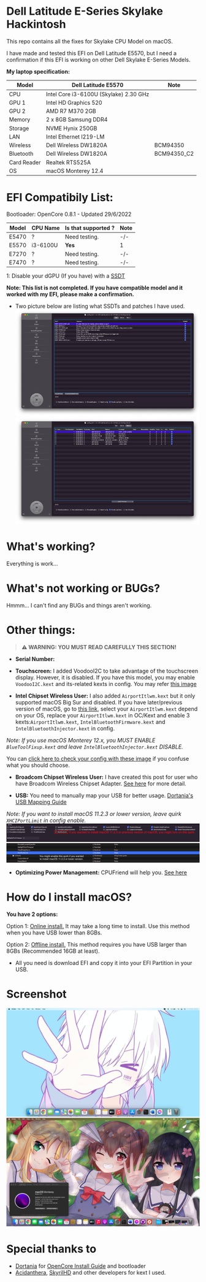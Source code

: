 # Dell Latitude E-Series Skylake Hackintosh
This repo contains all the fixes for Skylake CPU Model on macOS.

I have made and tested this EFI on Dell Latitude E5570, but I need a confirmation if this EFI is working on other Dell Skylake E-Series Models.

**My laptop specification:**

| Model  | Dell Latitude E5570 | Note |
| ------------- | ------------- | --------|
| CPU | Intel Core i3-6100U (Skylake) 2.30 GHz | |
| GPU 1 | Intel HD Graphics 520  | |
| GPU 2 | AMD R7 M370 2GB  | |
| Memory | 2 x 8GB Samsung DDR4 |  |
| Storage | NVME Hynix 250GB |  |
| LAN | Intel Ethernet I219-LM |  |
| Wireless | Dell Wireless DW1820A | BCM94350 |
| Bluetooth | Dell Wireless DW1820A | BCM94350_C2 |
| Card Reader | Realtek RTS525A |  |
| OS | macOS Monterey 12.4 | |

# EFI Compatibily List:
Bootloader: OpenCore 0.8.1 - Updated 29/6/2022

| Model | CPU Name | Is that supported ? | Note |
| ---- | ------ | ------ | ----- |
| E5470 |  ? | Need testing. | -/- |
| E5570 |  i3-6100U | **Yes** | 1 |
| E7270 |  ? | Need testing. | -/- |
| E7470 |  ? | Need testing. | -/- |

1: Disable your dGPU (If you have) with a [SSDT](https://dortania.github.io/Getting-Started-With-ACPI/Laptops/laptop-disable.html)

**Note: This list is not completed. If you have compatible model and it worked with my EFI, please make a confirmation.**

- Two picture below are listing what SSDTs and patches I have used.
![ACPI-SSDTs](https://github.com/quynkk1/e-series-skylake-hackintosh-dell/blob/main/Image/ACPI/ACPI-SSDTs.png)
![ACPI-Patches](https://github.com/quynkk1/e-series-skylake-hackintosh-dell/blob/main/Image/ACPI/ACPI-Patches.png)

# What's working?
Everything is work...

# What's not working or BUGs?
Hmmm... I can't find any BUGs and things aren't working.

# Other things:
> **⚠️ WARNING: YOU MUST READ CAREFULLY THIS SECTION!**

- **Serial Number:**

- **Touchscreen:** I added VoodooI2C to take advantage of the touchscreen display. However, it is disabled. If you have this model, you may enable `VoodooI2C.kext` and its-related kexts in config. You may refer [this image](https://github.com/quynkk1/e-series-skylake-hackintosh-dell/blob/main/Touchscreen-user-picture.md)

- **Intel Chipset Wireless User:** I also added `AirportItlwm.kext` but it only supported macOS Big Sur and disabled. If you have later/previous version of macOS, go to [this link](https://github.com/OpenIntelWireless/itlwm/releases), select your `AirportItlwm.kext` depend on your OS, replace your `AirportItlwm.kext` in OC/Kext and enable 3 kexts:`AirportItlwm.kext`, `IntelBluetoothFirmware.kext` and `IntelBluetoothInjector.kext` in config.

*Note: If you use macOS Monterey 12.x, you MUST ENABLE `BlueToolFixup.kext` and leave `IntelBluetoothInjector.kext` DISABLE.*

You can [click here to check your config with these image]() if you confuse what you should choose.

- **Broadcom Chipset Wireless User:** I have created this post for user who have Broadcom Wireless Chipset Adapter. [See here](https://github.com/quynkk1/e-series-skylake-hackintosh-dell/blob/main/Wireless-Broadcom-User.md) for more detail.

- **USB:** You need to manually map your USB for better usage. [Dortania's USB Mapping Guide](https://dortania.github.io/OpenCore-Post-Install/usb/intel-mapping/intel.html)

*Note: If you want to install macOS 11.2.3 or lower version, leave quirk `XHCIPortLimit` in config enable.* 
![XHCIPort](https://github.com/quynkk1/e-series-skylake-hackintosh-dell/blob/main/Image/Kernel/XHCIPortLimit.png)
![XHCIPortPT](https://github.com/quynkk1/e-series-skylake-hackintosh-dell/blob/main/Image/Kernel/XHCIPortLimit-ProperTree.png)

- **Optimizing Power Management:** CPUFriend will help you. [See here](https://dortania.github.io/OpenCore-Post-Install/universal/pm.html#using-cpu-friend)

# How do I install macOS?
**You have 2 options:**

Option 1: [Online install.](https://dortania.github.io/OpenCore-Install-Guide/installer-guide/) It may take a long time to install. Use this method when you have USB lower than 8GBs.

Option 2: [Offline install.]() This method requires you have USB larger than 8GBs (Recommended 16GB at least).

- All you need is download EFI and copy it into your EFI Partition in your USB.

# Screenshot
![Scrn](https://github.com/quynkk1/e-series-skylake-hackintosh-dell/blob/main/Image/Image.jpeg)
![Scrn2](https://github.com/quynkk1/e-series-skylake-hackintosh-dell/blob/main/Image/Image%202.png)

# Special thanks to
- [Dortania](https://github.com/dortania) for [OpenCore Install Guide](https://dortania.github.io/OpenCore-Install-Guide/) and bootloader
- [Acidanthera](https://github.com/acidanthera), [SkyrilHD](https://github.com/SkyrilHD) and other developers for kext I used.
